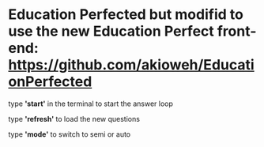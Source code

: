 # Education Perfected but modifid to use the new Education Perfect front-end: https://github.com/akioweh/EducationPerfected

type **'start'** in the terminal to start the answer loop

type **'refresh'** to load the new questions

type **'mode'** to switch to semi or auto
